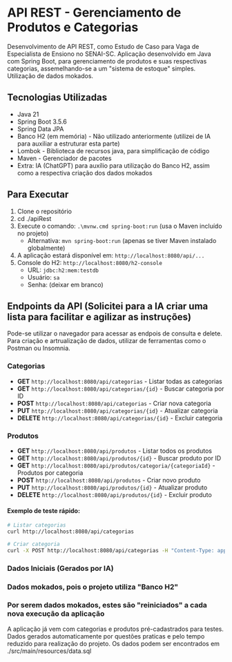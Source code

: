 # API REST - Gerenciamento de Produtos e Categorias

Desenvolvimento de API REST, como Estudo de Caso para Vaga de Especialista de Ensiono no SENAI-SC.
Aplicação desenvolvido em Java com Spring Boot, para gerenciamento de produtos e suas respectivas categorias, assemelhando-se a um "sistema de estoque" simples.
Utilização de dados mokados.

## Tecnologias Utilizadas

- Java 21
- Spring Boot 3.5.6
- Spring Data JPA
- Banco H2 (em memória) - Não utilizado anteriormente (utilizei de IA para auxiliar a estruturar esta parte)
- Lombok - Biblioteca de recursos java, para simplificação de código
- Maven - Gerenciador de pacotes
- Extra: IA (ChatGPT) para auxílio para utilização do Banco H2, assim como a respectiva criação dos dados mokados

## Para Executar

1. Clone o repositório
2. cd ./apiRest
3. Execute o comando: `.\mvnw.cmd spring-boot:run` (usa o Maven incluído no projeto)
   - Alternativa: `mvn spring-boot:run` (apenas se tiver Maven instalado globalmente)
4. A aplicação estará disponível em: `http://localhost:8080/api/...`
5. Console do H2: `http://localhost:8080/h2-console`
   - URL: `jdbc:h2:mem:testdb`
   - Usuário: `sa`
   - Senha: (deixar em branco)

## Endpoints da API (Solicitei para a IA criar uma lista para facilitar e agilizar as instruções)

Pode-se utilizar o navegador para acessar as endpois de consulta e delete.
Para criação e artrualização de dados, utilizar de ferramentas como o Postman ou Insomnia.

### Categorias
- **GET** `http://localhost:8080/api/categorias` - Listar todas as categorias
- **GET** `http://localhost:8080/api/categorias/{id}` - Buscar categoria por ID
- **POST** `http://localhost:8080/api/categorias` - Criar nova categoria
- **PUT** `http://localhost:8080/api/categorias/{id}` - Atualizar categoria
- **DELETE** `http://localhost:8080/api/categorias/{id}` - Excluir categoria

### Produtos
- **GET** `http://localhost:8080/api/produtos` - Listar todos os produtos
- **GET** `http://localhost:8080/api/produtos/{id}` - Buscar produto por ID
- **GET** `http://localhost:8080/api/produtos/categoria/{categoriaId}` - Produtos por categoria
- **POST** `http://localhost:8080/api/produtos` - Criar novo produto
- **PUT** `http://localhost:8080/api/produtos/{id}` - Atualizar produto
- **DELETE** `http://localhost:8080/api/produtos/{id}` - Excluir produto

#### Exemplo de teste rápido:
```bash
# Listar categorias
curl http://localhost:8080/api/categorias

# Criar categoria
curl -X POST http://localhost:8080/api/categorias -H "Content-Type: application/json" -d "{\"nome\":\"Eletrônicos\",\"descricao\":\"Produtos eletrônicos\"}"
```

### Dados Iniciais (Gerados por IA)
### Dados mokados, pois o projeto utiliza "Banco H2"
### Por serem dados mokados, estes são "reiniciados" a cada nova execução da aplicação

A aplicação já vem com categorias e produtos pré-cadastrados para testes.
Dados gerados automaticamente por questões praticas e pelo tempo reduzido para realização do projeto.
Os dados podem ser encontrados em ./src/main/resources/data.sql